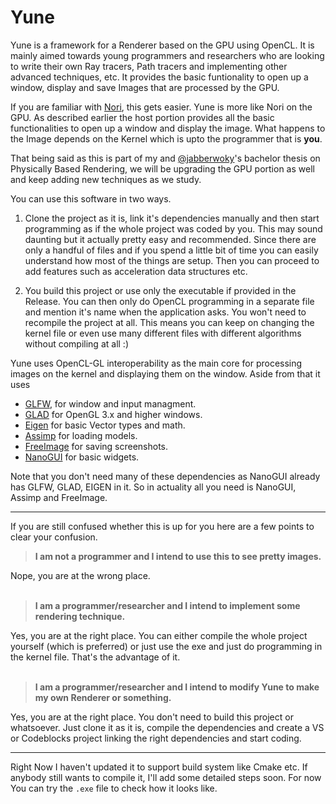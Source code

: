 # Yune

Yune is a framework for a Renderer based on the GPU using OpenCL. It is mainly aimed towards young programmers and researchers who are looking to write their own Ray tracers, Path tracers and implementing other advanced techniques, etc. It provides the basic funtionality to open up a window, display and save Images that are processed by the GPU. 

If you are familiar with [Nori](https://github.com/wjakob/nori), this gets easier. Yune is more like Nori on the GPU. As described earlier the host portion provides all the basic functionalities to open up a window and display the image. What happens to the Image depends on the Kernel which is upto the programmer that is **you**.

That being said as this is part of my and [@jabberwoky](https://github.com/jabberw0ky)'s bachelor thesis on Physically Based Rendering, we will be upgrading the GPU portion as well and keep adding new techniques as we study.

You can use this software in two ways.

1. Clone the project as it is, link it's dependencies manually and then start programming as if the whole project was coded by you. This may sound daunting but it actually pretty easy and recommended. Since there are only a handful of files and if you spend a little bit of time you can easily understand how most of the things are setup. Then you can proceed to add features such as acceleration data structures etc.

2. You build this project or use only the executable if provided in the Release. You can then only do OpenCL programming in a separate file and mention it's name when the application asks. You won't need to recompile the project at all. This means you can keep on changing the kernel file or even use many different files with different algorithms without compiling at all :)

Yune uses OpenCL-GL interoperability as the main core for processing images on the kernel and displaying them on the window. Aside from that it uses 

* [GLFW](https://github.com/glfw/glfw), for window and input managment.
* [GLAD](https://github.com/Dav1dde/glad) for OpenGL 3.x and higher windows.
* [Eigen](https://github.com/eigenteam/eigen-git-mirror) for basic Vector types and math.
* [Assimp](https://github.com/assimp/assimp) for loading models.
* [FreeImage](http://freeimage.sourceforge.net) for saving screenshots.
* [NanoGUI](https://github.com/wjakob/nanogui) for basic widgets.

Note that you don't need many of these dependencies as NanoGUI already has GLFW, GLAD, EIGEN in it. So in actuality all you need is NanoGUI, Assimp and FreeImage. 

---
If you are still confused whether this is up for you here are a few points to clear your confusion.

>**I am not a programmer and I intend to use this to see pretty images.**

Nope, you are at the wrong place.  
<br/>

>**I am a programmer/researcher and I intend to implement some rendering technique.**

Yes, you are at the right place. You can either compile the whole project yourself (which is preferred) or just use the exe and just do programming in the kernel file. That's the advantage of it.
<br/>
<br/>

>**I am a programmer/researcher and I intend to modify Yune to make my own Renderer or something.**

Yes, you are at the right place. You don't need to build this project or whatsoever. Just clone it as it is, compile the dependencies and create a VS or Codeblocks project linking the right dependencies and start coding.

 ---
Right Now I haven't updated it to support build system like Cmake etc. If anybody still wants to compile it, I'll add some detailed steps soon. For now You can try the `.exe` file to check how it looks like.



 
